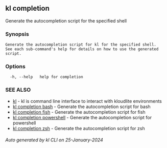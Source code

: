 ## kl completion

Generate the autocompletion script for the specified shell

### Synopsis

```
Generate the autocompletion script for kl for the specified shell.
See each sub-command's help for details on how to use the generated script.

```

### Options

```
  -h, --help   help for completion
```

### SEE ALSO

* [kl](kl.md)  - kl is command line interface to interact with kloudlite environments
* [kl completion bash](kl_completion_bash.md)  - Generate the autocompletion script for bash
* [kl completion fish](kl_completion_fish.md)  - Generate the autocompletion script for fish
* [kl completion powershell](kl_completion_powershell.md)  - Generate the autocompletion script for powershell
* [kl completion zsh](kl_completion_zsh.md)  - Generate the autocompletion script for zsh

###### Auto generated by kl CLI on 25-January-2024
